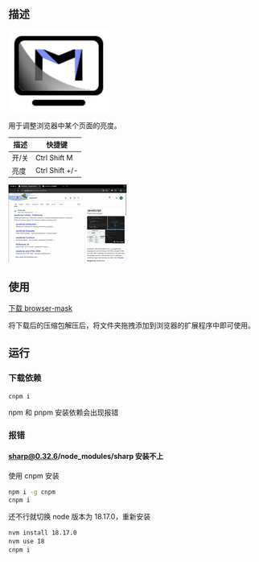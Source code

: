 ## 描述

<img src="./assets/icon.svg" style="width: 200px" />

用于调整浏览器中某个页面的亮度。

| 描述  | 快捷键         |
| ----- | -------------- |
| 开/关 | Ctrl Shift M   |
| 亮度  | Ctrl Shift +/- |

![browser-mask-demo](https://github.com/ApeWhoLovesCode/browser-mask/blob/main/assets/browser-mask-demo.gif)

## 使用

[下载 browser-mask](https://github.com/ApeWhoLovesCode/browser-mask/tree/main/build/browser-mask.zip)

将下载后的压缩包解压后，将文件夹拖拽添加到浏览器的扩展程序中即可使用。


## 运行

### 下载依赖

```bash
cnpm i
```

npm 和 pnpm 安装依赖会出现报错

### 报错

#### sharp@0.32.6/node_modules/sharp 安装不上

使用 cnpm 安装

```bash
npm i -g cnpm
cnpm i
```

还不行就切换 node 版本为 18.17.0，重新安装

```bash
nvm install 18.17.0
nvm use 18
cnpm i
```